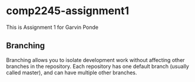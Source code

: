 # comp2245-assignment1
This is Assignment 1 for Garvin Ponde
## Branching
Branching allows you to isolate development work without 
affecting other branches in the repository. Each repository 
has one default branch (usually called master), and can have 
multiple other branches.
